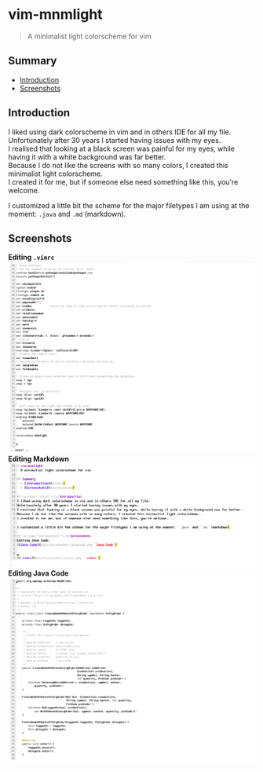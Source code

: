 # vim-mnmlight
> A minimalist light colorscheme for vim

## Summary
  * [Introduction](#intro)
  * [Screenshots](#screenshots)

## <a name="intro"></a>Introduction
I liked using dark colorscheme in vim and in others IDE for all my file.  
Unfortunately after 30 years I started having issues with my eyes.  
I realised that looking at a black screen was painful for my eyes, while having it with a white background was far better.  
Because I do not like the screens with so many colors, I created this minimalist light colorscheme.  
I created it for me, but if someone else need something like this, you're welcome.  

I customized a little bit the scheme for the major filetypes I am using at the moment: `.java` and `.md` (markdown).

## <a name="screenshots"></a>Screenshots
**Editing `.vimrc`**
![.vimrc](docs/screenshot-vimrc.png ".vimrc")
**Editing Markdown**
![Markdown](docs/screenshot-markdown.png "Markdown")
**Editing Java Code**
![Java Code](docs/screenshot-javacode.png "Java Code")
